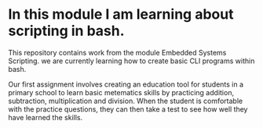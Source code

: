 # In this module I am learning about scripting in bash.

This repository contains work from the module Embedded Systems Scripting.
we are currently learning how to create basic CLI programs within bash.

Our first assignment involves creating an education tool for students in a primary school to learn basic metematics skills by practicing addition, subtraction, multiplication and division. When the student is comfortable with the practice questions, they can then take a test to see how well they have learned the skills.